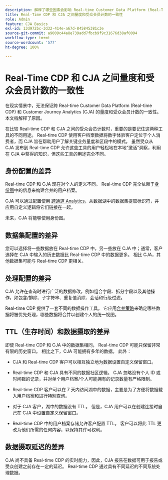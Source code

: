 ```yaml
---
description: 解释了哪些因素会影响 Real-time Customer Data Platform (Real-Time CDP) 和 CJA 之间量度和受众会员计数的一致性。
title: Real-Time CDP 和 CJA 之间量度和受众会员计数的一致性
role: Admin
feature: CJA Basics
exl-id: 13d972bc-3d32-414e-a67d-845845381c3e
source-git-commit: a9009c44a8e739add7fbcb9f9c31676d38af0094
workflow-type: tm+mt
source-wordcount: '577'
ht-degree: 100%

---
```



# Real-Time CDP 和 CJA 之间量度和受众会员计数的一致性

在现实情景中，无法保证跨 Real-time Customer Data Platform (Real-time CDP) 和 Customer Journey Analytics (CJA) 的量度和受众会员计数的一致性。本文档解释了原因。

在比较 Real-time CDP 和 CJA 之间的受众会员计数时，重要的是要记住这两种工具的不同用途。 Real-time CDP 使用客户档案数据将数字体验客户定位于个人消费者，而 CJA 旨在帮助用户了解关键业务量度和区段中的模式。 虽然受众从 CJA 发布到 Real-time CDP 允许这些工具的用户轻松地在本地“激活”洞察，利用在 CJA 中获得的知识，但这些工具的用途完全不同。

## 身份配置的差异

Real-time CDP 和 CJA 现在对个人的定义不同。 Real-time CDP 完全依赖于[身份图](https://experienceleague.adobe.com/docs/platform-learn/tutorials/identities/understanding-identity-and-identity-graphs.html?lang=zh-Hans)中的信息来构建合并的用户档案。

CJA 可以通过配置使用 [跨通道 Analytics](/help/cca/overview.md)，从数据湖中的数据集提取标识符，并应用自定义逻辑将它们链接在一起。

未来，CJA 将能够使用身份图。

## 数据集配置的差异

您可以选择将一些数据放在 Real-time CDP 中，另一些放在 CJA 中；通常，客户选择在 CJA 中输入的历史数据比 Real-time CDP 中的数据更多。 相比 CJA，其他数据集可能与 Real-time CDP 更相关。

## 处理配置的差异

CJA 允许在查询时进行广泛的数据修改，例如组合字段、拆分字段以及其他操作，如包含/排除、子字符串、重复值消除、会话和行级过滤。

Real-time CDP 提供了一套不同的数据操作工具。 它应用[合并策略](https://experienceleague.adobe.com/docs/experience-platform/profile/merge-policies/overview.html?lang=zh-Hans)来确定哪些数据将被优先处理，哪些数据将合并以创建个人的统一视图。

## TTL（生存时间）和数据摄取的差异

即使 Real-time CDP 和 CJA 中的数据集相同， Real-time CDP 可能只保留非常有限的历史窗口。 相比之下，CJA 可能拥有多年的数据。 此外：

* CJA 和 Real-time CDP 客户可以相互独立地为数据设置自定义保留窗口。

* Real-time CDP 和 CJA 具有不同的数据社区逻辑。 CJA 忽略没有个人 ID 或时间戳的记录，并对单个用户档案/个人可能拥有的记录数量有严格限制。

* Real-time CDP 客户可以在 7 天内访问湖中的数据，主要是为了方便将数据载入用户档案和进行特别查询。

* 对于 CJA 客户，湖中的数据没有 TTL。 但是，CJA 用户可以在创建连接时自己在 CJA 中设置自定义保留窗口。

* Real-time CDP 中的用户档案存储允许客户配置 TTL。 客户可以将此 TTL 更改为他们所需的任何内容，以保持其许可权利。

## 数据摄取延迟的差异

CJA 尚不具备 Real-time CDP 的实时能力，因此，CJA 报告在数据可用于报告或受众创建之前存在一定的延迟。 Real-time CDP 通过具有不同延迟的不同系统处理数据。
